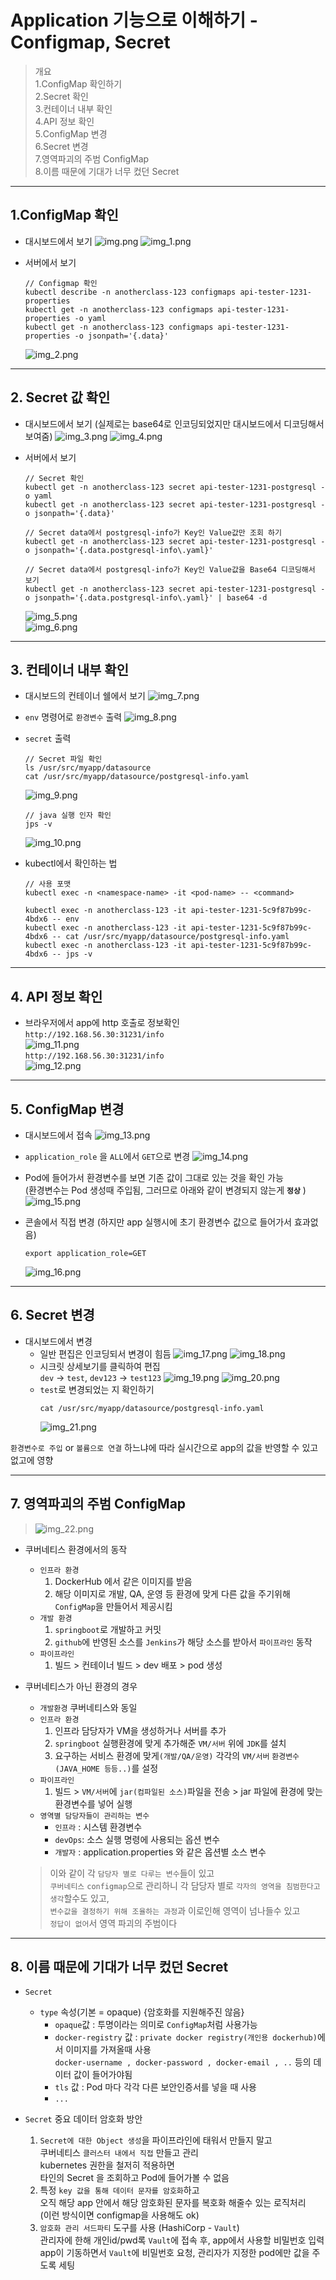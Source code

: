 # Application 기능으로 이해하기 - Configmap, Secret

> 개요  
> 1.ConfigMap 확인하기  
> 2.Secret 확인  
> 3.컨테이너 내부 확인  
> 4.API 정보 확인  
> 5.ConfigMap 변경  
> 6.Secret 변경  
> 7.영역파괴의 주범 ConfigMap  
> 8.이름 때문에 기대가 너무 컸던 Secret

---

## 1.ConfigMap 확인
- 대시보드에서 보기 
  ![img.png](img.png)
  ![img_1.png](img_1.png)
  

- 서버에서 보기  
  ```shell
  // Configmap 확인
  kubectl describe -n anotherclass-123 configmaps api-tester-1231-properties
  kubectl get -n anotherclass-123 configmaps api-tester-1231-properties -o yaml
  kubectl get -n anotherclass-123 configmaps api-tester-1231-properties -o jsonpath='{.data}'
  ```  
  ![img_2.png](img_2.png)
  
---
## 2. Secret 값 확인
- 대시보드에서 보기 (실제로는 base64로 인코딩되었지만 대시보드에서 디코딩해서 보여줌)
  ![img_3.png](img_3.png)
  ![img_4.png](img_4.png)
  

- 서버에서 보기
  ```shell
  // Secret 확인
  kubectl get -n anotherclass-123 secret api-tester-1231-postgresql -o yaml
  kubectl get -n anotherclass-123 secret api-tester-1231-postgresql -o jsonpath='{.data}'
  
  // Secret data에서 postgresql-info가 Key인 Value값만 조회 하기
  kubectl get -n anotherclass-123 secret api-tester-1231-postgresql -o jsonpath='{.data.postgresql-info\.yaml}'
  
  // Secret data에서 postgresql-info가 Key인 Value값을 Base64 디코딩해서 보기
  kubectl get -n anotherclass-123 secret api-tester-1231-postgresql -o jsonpath='{.data.postgresql-info\.yaml}' | base64 -d
  ```
  ![img_5.png](img_5.png)  
  ![img_6.png](img_6.png)

---

## 3. 컨테이너 내부 확인
- 대시보드의 컨테이너 쉘에서 보기
![img_7.png](img_7.png)  

- `env` 명령어로 `환경변수` 출력
  ![img_8.png](img_8.png)  
  

- `secret` 출력
  ```shell
  // Secret 파일 확인
  ls /usr/src/myapp/datasource
  cat /usr/src/myapp/datasource/postgresql-info.yaml
  ```
  ![img_9.png](img_9.png)
  
  ```shell
  // java 실행 인자 확인
  jps -v
  ```
  ![img_10.png](img_10.png)


- kubectl에서 확인하는 법
  ```shell
  // 사용 포맷
  kubectl exec -n <namespace-name> -it <pod-name> -- <command>
  
  kubectl exec -n anotherclass-123 -it api-tester-1231-5c9f87b99c-4bdx6 -- env
  kubectl exec -n anotherclass-123 -it api-tester-1231-5c9f87b99c-4bdx6 -- cat /usr/src/myapp/datasource/postgresql-info.yaml
  kubectl exec -n anotherclass-123 -it api-tester-1231-5c9f87b99c-4bdx6 -- jps -v
  ```
---
  
## 4. API 정보 확인
- 브라우저에서 app에 http 호출로 정보확인  
`http://192.168.56.30:31231/info`  
![img_11.png](img_11.png)  
`http://192.168.56.30:31231/info`  
![img_12.png](img_12.png)

---
## 5. ConfigMap 변경
- 대시보드에서 접속
![img_13.png](img_13.png)  
  

- `application_role` 을 `ALL`에서 `GET`으로 변경
![img_14.png](img_14.png)
- Pod에 들어가서 환경변수를 보면 기존 값이 그대로 있는 것을 확인 가능  
(환경변수는 Pod 생성때 주입됨, 그러므로 아래와 같이 변경되지 않는게 **`정상`** )
![img_15.png](img_15.png)
- 콘솔에서 직접 변경 (하지만 app 실행시에 초기 환경변수 값으로 들어가서 효과없음)
  ```shell
  export application_role=GET
  ```
  ![img_16.png](img_16.png)
---
## 6. Secret 변경
- 대시보드에서 변경
  - 일반 편집은 인코딩되서 변경이 힘듬
    ![img_17.png](img_17.png)
    ![img_18.png](img_18.png)
  - 시크릿 상세보기를 클릭하여 편집   
    `dev` -> `test`, `dev123` -> `test123`
    ![img_19.png](img_19.png)
    ![img_20.png](img_20.png)
  - `test`로 변경되었는 지 확인하기
    ```shell
    cat /usr/src/myapp/datasource/postgresql-info.yaml
    ```
    ![img_21.png](img_21.png)
    


`환경변수로 주입` or `볼륨으로 연결` 하느냐에 따라 실시간으로 app의 값을 반영할 수 있고 없고에 영향

---

## 7. 영역파괴의 주범 ConfigMap
>![img_22.png](img_22.png)
- 쿠버네티스 환경에서의 동작
  - `인프라 환경`
    1. DockerHub 에서  같은 이미지를 받음
    2. 해당 이미지로 개발, QA, 운영 등 환경에 맞게 다른 값을 주기위해 `ConfigMap`을 만들어서 제공시킴
  - `개발 환경`
    1. `springboot`로 개발하고 커밋
    2. `github`에 반영된 소스를 `Jenkins`가 해당 소스를 받아서 `파이프라인` 동작
  - `파이프라인`
    1. 빌드 > 컨테이너 빌드 > dev 배포 > pod 생성

- 쿠버네티스가 아닌 환경의 경우
  - `개발환경` 쿠버네티스와 동일
  - `인프라 환경`
    1. 인프라 담당자가 VM을 생성하거나 서버를 추가
    2. `springboot` 실행환경에 맞게 추가해준 `VM/서버` 위에 `JDK`를 설치
    3. 요구하는 서비스 환경에 맞게`(개발/QA/운영)` 각각의 `VM/서버` `환경변수(JAVA_HOME 등등..)`를 설정  
  - `파이프라인`
    1. 빌드 > `VM/서버`에 `jar(컴파일된 소스)`파일을 전송 > jar 파일에 환경에 맞는 환경변수를 넣어 실행 
  - `영역별 담당자들이 관리하는 변수`
    - `인프라` : 시스템 환경변수
    - `devOps`: 소스 실행 명령에 사용되는 옵션 변수
    - `개발자` : application.properties 와 같은 옵션별 소스 변수
  > 이와 같이 각 `담당자 별로 다루는 변수`들이 있고  
  > `쿠버네티스` `configmap`으로 관리하니 
  > 각 담당자 별로 `각자의 영역을 침범한다고 생각`할수도 있고,   
  > `변수값을 결정하기 위해 조율하는 과정`과 이로인해 영역이 넘나들수 있고  
  > `정답이 없어`서 영역 파괴의 주범이다

---

## 8. 이름 때문에 기대가 너무 컸던 Secret
- `Secret` 
  - `type` 속성(기본 = opaque) {암호화를 지원해주진 않음}  
    - `opaque`값 : 투명이라는 의미로 `ConfigMap`처럼 사용가능
    - `docker-registry` 값 : `private docker registry(개인용 dockerhub)`에서 이미지를 가져올때 사용  
    `docker-username , docker-password , docker-email , ..` 등의 데이터 값이 들어가야됨
    - `tls` 값 : Pod 마다 각각 다른 보안인증서를 넣을 때 사용
    -  `...`
  

- `Secret` 중요 데이터 암호화 방안
  1. `Secret에 대한 Object 생성`을  파이프라인에 태워서 만들지 말고  
     쿠버네티스 `클러스터 내에서 직접` 만들고 관리    
     kubernetes 권한을 철저히 적용하면   
     타인의 Secret 을 조회하고 Pod에 들어가볼 수 없음
  2. 특정 `key 값을 통해 데이터 문자를 암호화`하고  
    오직 해당 app 안에서 해당 암호화된 문자를 복호화 해줄수 있는 로직처리  
     (이런 방식이면 configmap을 사용해도 ok)
  3. `암호화 관리 서드파티` 도구를 사용 (HashiCorp - `Vault`)  
  관리자에 한해 개인id/pwd록 `Vault`에 접속 후, app에서 사용할 비밀번호 입력 
  app이 기동하면서 `Vault`에 비밀번호 요청, 관리자가 지정한 pod에만 값을 주도록 세팅
